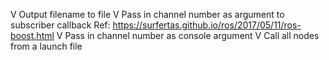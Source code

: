 V	 Output filename to file
V	Pass in channel number as argument to subscriber callback Ref: https://surfertas.github.io/ros/2017/05/11/ros-boost.html
V Pass in channel number as console argument
V Call all nodes from a launch file
